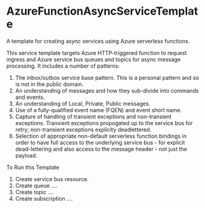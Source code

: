 # AzureFunctionAsyncServiceTemplate
A template for creating async services using Azure serverless functions.

This service template targets Azure HTTP-triggered function to request ingress and Azure service bus queues and topics for async message processing. It includes a number of patterns:
1. The inbox/outbox service base pattern. This is a personal pattern and so is not in the public domain.
2. An understanding of messages and how they sub-divide into commands and events.
3. An understanding of Local, Private, Public messages.
4. Use of a fully-qualified event name (FQEN) and event short name.
5. Capture of handling of transient exceptions and non-transient exceptions. Transient exceptions propogated up to the service bus for retry; non-transient exceptions explicity deadlettered.
6. Selection of appropriate non-default serverless function bindings in order to have full access to the underlying service bus - for explicit dead-lettering and also access to the message header - not just the payload.

To Run this Template
1. Create service bus resource.
2. Create queue ....
3. Create topic ....
4. Create subscription ....
